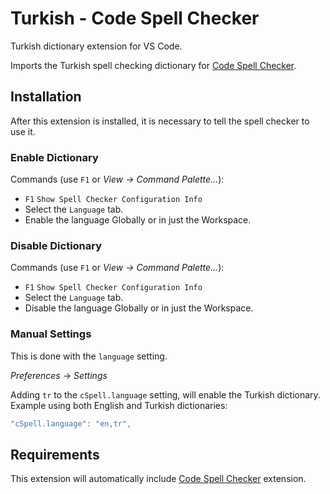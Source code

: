# Turkish - Code Spell Checker

Turkish dictionary extension for VS Code.

Imports the Turkish spell checking dictionary for [Code Spell Checker](https://marketplace.visualstudio.com/items?itemName=streetsidesoftware.code-spell-checker).

## Installation

After this extension is installed, it is necessary to tell the spell checker to use it.

### Enable Dictionary

Commands (use `F1` or _View -> Command Palette..._):

- `F1` `Show Spell Checker Configuration Info`
- Select the `Language` tab.
- Enable the language Globally or in just the Workspace.

### Disable Dictionary

Commands (use `F1` or _View -> Command Palette..._):

- `F1` `Show Spell Checker Configuration Info`
- Select the `Language` tab.
- Disable the language Globally or in just the Workspace.

### Manual Settings

This is done with the `language` setting.

_Preferences_ -> _Settings_

Adding `tr` to the `cSpell.language` setting, will enable the Turkish dictionary.
Example using both English and Turkish dictionaries:

```javascript
"cSpell.language": "en,tr",
```

## Requirements

This extension will automatically include [Code Spell Checker](https://marketplace.visualstudio.com/items?itemName=streetsidesoftware.code-spell-checker) extension.
